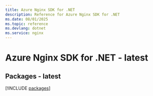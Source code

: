 ```yaml
---
title: Azure Nginx SDK for .NET
description: Reference for Azure Nginx SDK for .NET
ms.date: 08/01/2025
ms.topic: reference
ms.devlang: dotnet
ms.service: nginx
---
```

# Azure Nginx SDK for .NET - latest
## Packages - latest
[!INCLUDE [packages](nginx-index.md)]